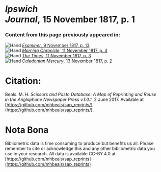 # *Ipswich Journal*, 15 November 1817, p. 1  
  
### Content from this page previously appeared in:  
![Hand](http://scissorsandpaste.net/wp-content/uploads/2017/06/smallhandpointer.png) [*Examiner*, 9 November 1817, p. 13](https://mhbeals.github.io/sap_html/Examiner/Examiner-9-November-1817-p-13)  
![Hand](http://scissorsandpaste.net/wp-content/uploads/2017/06/smallhandpointer.png) [*Morning Chronicle*, 11 November 1817, p. 4](https://mhbeals.github.io/sap_html/Morning-Chronicle/Morning-Chronicle-11-November-1817-p-4)  
![Hand](http://scissorsandpaste.net/wp-content/uploads/2017/06/smallhandpointer.png) [*The Times*, 11 November 1817, p. 3](https://mhbeals.github.io/sap_html/The-Times/The-Times-11-November-1817-p-3)  
![Hand](http://scissorsandpaste.net/wp-content/uploads/2017/06/smallhandpointer.png) [*Caledonian Mercury*, 13 November 1817, p. 2](https://mhbeals.github.io/sap_html/Caledonian-Mercury/Caledonian-Mercury-13-November-1817-p-2)  


# Citation: 

Beals. M. H. *Scissors and Paste Database: A Map of Reprinting and Reuse in the Anglophone Newspaper Press v.1.0.1.* 2 June 2017. Available at [https://github.com/mhbeals/sap_reprints/](https://github.com/mhbeals/sap_reprints/). 

# Nota Bona

Bibliometric data is time consuming to produce but benefits us all. Please remember to cite or acknowledge this and any other bibliometric data you use in your research. All data is available CC-BY 4.0 at [https://github.com/mhbeals/sap_reprints](https://github.com/mhbeals/sap_reprints)